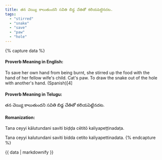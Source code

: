 ```yaml
---
title: తన చెయ్యి కాలుతుందని సవితి బిడ్డ చేతితో కలియపెట్టినదట.
tags:
  - "stirred"
  - "snake"
  - "save"
  - "paw"
  - "hole"
---
```


{% capture data %}
#### Proverb Meaning in English:
To save her own hand from being burnt, she stirred up the food with the hand of her fellow wife's child.
Cat's paw.
To draw the snake out of the hole with another's hand. (Spanish)[4]

#### Proverb Meaning in Telugu:
తన చెయ్యి కాలుతుందని సవితి బిడ్డ చేతితో కలియపెట్టినదట.

#### Romanization:
Tana ceyyi kālutundani saviti biḍḍa cētitō kaliyapeṭṭinadaṭa.

Tana ceyyi kalutundani saviti bidda cetito kaliyapettinadata.
{% endcapture %}

{{ data | markdownify }}

